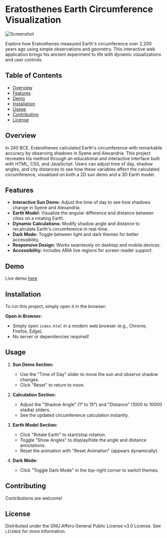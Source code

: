 # Eratosthenes Earth Circumference Visualization

![Screenshot](https://github.com/user-attachments/assets/962094fa-4929-4aea-978e-2e94140ef662)


Explore how Eratosthenes measured Earth's circumference over 2,200 years ago using simple observations and geometry. This interactive web application brings his ancient experiment to life with dynamic visualizations and user controls.

## Table of Contents
- [Overview](#overview)
- [Features](#features)
- [Demo](#demo)
- [Installation](#installation)
- [Usage](#usage)
- [Contributing](#contributing)
- [License](#license)

## Overview
In 240 BCE, Eratosthenes calculated Earth's circumference with remarkable accuracy by observing shadows in Syene and Alexandria. This project recreates his method through an educational and interactive interface built with HTML, CSS, and JavaScript. Users can adjust time of day, shadow angles, and city distances to see how these variables affect the calculated circumference, visualized on both a 2D sun demo and a 3D Earth model.

## Features
- **Interactive Sun Demo:** Adjust the time of day to see how shadows change in Syene and Alexandria.
- **Earth Model:** Visualize the angular difference and distance between cities on a rotating Earth.
- **Dynamic Calculations:** Modify shadow angle and distance to recalculate Earth's circumference in real-time.
- **Dark Mode:** Toggle between light and dark themes for better accessibility.
- **Responsive Design:** Works seamlessly on desktop and mobile devices.
- **Accessibility:** Includes ARIA live regions for screen reader support.

## Demo
Live demo [here](https://edisedis777.github.io/Earth-Circumference/)

## Installation

To run this project, simply open it in the browser:

**Open in Browser:**
   - Simply open `index.html` in a modern web browser (e.g., Chrome, Firefox, Edge).
   - No server or dependencies required!

## Usage
1. **Sun Demo Section:**
   - Use the "Time of Day" slider to move the sun and observe shadow changes.
   - Click "Reset" to return to noon.

2. **Calculation Section:**
   - Adjust the "Shadow Angle" (1° to 15°) and "Distance" (1000 to 10000 stadia) sliders.
   - See the updated circumference calculation instantly.

3. **Earth Model Section:**
   - Click "Rotate Earth" to start/stop rotation.
   - Toggle "Show Angles" to display/hide the angle and distance annotations.
   - Reset the animation with "Reset Animation" (appears dynamically).

4. **Dark Mode:**
   - Click "Toggle Dark Mode" in the top-right corner to switch themes.


## Contributing
Contributions are welcome!

## License
Distributed under the GNU Affero General Public License v3.0 License. See `LICENSE` for more information.
